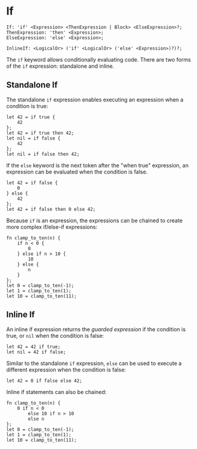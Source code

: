 # If

```musebnf
If: 'if' <Expression> <ThenExpression | Block> <ElseExpression>?;
ThenExpression: 'then' <Expression>;
ElseExpression: 'else' <Expression>;

InlineIf: <LogicalOr> ('if' <LogicalOr> ('else' <Expression>)?)?;
```

The `if` keyword allows conditionally evaluating code. There are two forms of
the `if` expression: standalone and inline.

## Standalone If

The standalone `if` expression enables executing an expression when a condition
is true:

```muselang
let 42 = if true {
    42
};
let 42 = if true then 42;
let nil = if false {
    42
};
let nil = if false then 42;
```

If the `else` keyword is the next token after the "when true" expression, an
expression can be evaluated when the condition is false.

```muselang
let 42 = if false {
    0
} else {
    42
};
let 42 = if false then 0 else 42;
```

Because `if` is an expression, the expressions can be chained to create more
complex if/else-if expressions:

```muselang
fn clamp_to_ten(n) {
    if n < 0 {
        0
    } else if n > 10 {
        10
    } else {
        n
    }
};
let 0 = clamp_to_ten(-1);
let 1 = clamp_to_ten(1);
let 10 = clamp_to_ten(11);
```

## Inline If

An inline if expression returns the *guarded expression* if the condition is
true, or `nil` when the condition is false:

```muselang
let 42 = 42 if true;
let nil = 42 if false;
```

Similar to the standalone `if` expression, `else` can be used to execute a
different expression when the condition is false:

```muselang
let 42 = 0 if false else 42;
```

Inline if statements can also be chained:

```muselang
fn clamp_to_ten(n) {
    0 if n < 0
        else 10 if n > 10
        else n
};
let 0 = clamp_to_ten(-1);
let 1 = clamp_to_ten(1);
let 10 = clamp_to_ten(11);
```
